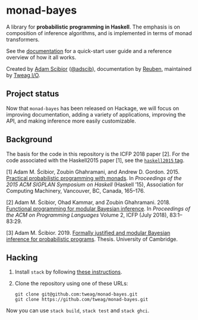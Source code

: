 # monad-bayes

<!-- [![Hackage](https://img.shields.io/hackage/v/monad-bayes.svg)](https://hackage.haskell.org/package/monad-bayes)
[![Stackage](http://stackage.org/package/monad-bayes/badge/lts)](http://stackage.org/lts/package/monad-bayes)
[![Hackage Deps](https://img.shields.io/hackage-deps/v/monad-bayes.svg)](http://packdeps.haskellers.com/reverse/monad-bayes)
[![Build status](https://badge.buildkite.com/147af088063e8619fcf52ecf93fa7dd3353a2e8a252ef8e6ad.svg?branch=master)](https://buildkite.com/tweag-1/monad-bayes) -->

A library for **probabilistic programming in Haskell**. The emphasis is on composition of inference algorithms, and is implemented in terms of monad transformers.

See the [documentation](https://monad-bayes.netlify.app/) for a quick-start user guide and a reference overview of how it all works.

Created by [Adam Scibior][adam-web] ([@adscib][adam-github]), documentation by [Reuben][reuben-web], maintained by [Tweag I/O][tweagio].

## Project status

Now that `monad-bayes` has been released on Hackage, we will focus on improving
documentation, adding a variety of applications, improving the API, and making inference more easily customizable.
## Background

The basis for the code in this repository is the ICFP 2018 paper [2]. For the
code associated with the Haskell2015 paper [1], see the [`haskell2015`
tag][haskell2015-tag].

[1] Adam M. Ścibior, Zoubin Ghahramani, and Andrew D. Gordon. 2015. [Practical
probabilistic programming with monads][haskell2015-doi]. In _Proceedings of the
2015 ACM SIGPLAN Symposium on Haskell_ (Haskell ’15), Association for Computing
Machinery, Vancouver, BC, Canada, 165–176.

[2] Adam M. Ścibior, Ohad Kammar, and Zoubin Ghahramani. 2018. [Functional
programming for modular Bayesian inference][icfp2018-doi]. In _Proceedings of
the ACM on Programming Languages_ Volume 2, ICFP (July 2018), 83:1–83:29.

[3] Adam M. Ścibior. 2019. [Formally justified and modular Bayesian inference
for probabilistic programs][thesis-doi]. Thesis. University of Cambridge.

## Hacking

1. Install `stack` by following [these instructions][stack-install].

2. Clone the repository using one of these URLs:
   ```
   git clone git@github.com:tweag/monad-bayes.git
   git clone https://github.com/tweag/monad-bayes.git
   ```

Now you can use `stack build`, `stack test` and `stack ghci`.

[adam-github]: https://github.com/adscib
[adam-web]: https://www.cs.ubc.ca/~ascibior/
[reuben-web]: https://reubencohngordon.com/
[haskell2015-doi]: https://doi.org/10.1145/2804302.2804317
[haskell2015-tag]: https://github.com/tweag/monad-bayes/tree/haskell2015
[icfp2018-doi]: https://doi.org/10.1145/3236778
[models]: https://github.com/tweag/monad-bayes/tree/master/models
[stack-install]: https://docs.haskellstack.org/en/stable/install_and_upgrade/
[thesis-doi]: https://doi.org/10.17863/CAM.42233
[tweagio]: https://tweag.io
